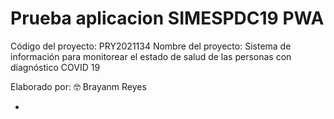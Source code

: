 # Prueba aplicacion SIMESPDC19 PWA
Código del proyecto: PRY2021134
Nombre del proyecto: Sistema de información para monitorear el estado de salud de las personas con diagnóstico COVID 19

Elaborado por:
 🤓 Brayanm Reyes

* 